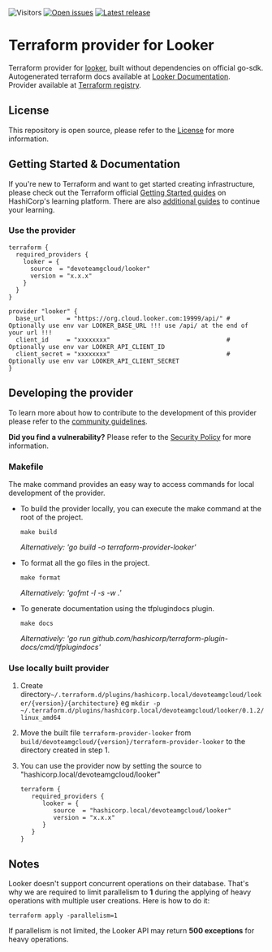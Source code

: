 ![Visitors](https://api.visitorbadge.io/api/visitors?path=https%3A%2F%2Fgithub.com%2Fdevoteamgcloud%2Fterraform-provider-looker&label=Visitors&countColor=%23d9e3f0&style=flat)
[![Open issues](https://img.shields.io/github/issues-raw/devoteamgcloud/terraform-provider-looker)](https://github.com/devoteamgcloud/terraform-provider-looker/issues)
[![Latest release](https://img.shields.io/github/v/release/devoteamgcloud/terraform-provider-looker)](https://github.com/devoteamgcloud/terraform-provider-looker/releases/latest)

# Terraform provider for Looker

Terraform provider for [looker](https://www.looker.com/), built without dependencies on official go-sdk.
Autogenerated terraform docs available at [Looker Documentation](https://registry.terraform.io/providers/devoteamgcloud/looker/latest/docs). <br/>
Provider available at [Terraform registry](https://registry.terraform.io/providers/devoteamgcloud/looker).

## License

This repository is open source, please refer to the [License](https://github.com/devoteamgcloud/terraform-provider-looker/blob/main/LICENSE) for more information.

## Getting Started & Documentation

If you're new to Terraform and want to get started creating infrastructure, please check out the Terraform official [Getting Started guides](https://learn.hashicorp.com/terraform#getting-started) on HashiCorp's learning platform. There are also [additional guides](https://learn.hashicorp.com/terraform#operations-and-development) to continue your learning.

### Use the provider

```
terraform {
  required_providers {
    looker = {
      source  = "devoteamgcloud/looker"
      version = "x.x.x"
    }
  }
}

provider "looker" {
  base_url      = "https://org.cloud.looker.com:19999/api/" # Optionally use env var LOOKER_BASE_URL !!! use /api/ at the end of your url !!!
  client_id     = "xxxxxxxx"                                # Optionally use env var LOOKER_API_CLIENT_ID
  client_secret = "xxxxxxxx"                                # Optionally use env var LOOKER_API_CLIENT_SECRET
}
```

## Developing the provider

To learn more about how to contribute to the development of this provider please refer to the [community guidelines](https://github.com/devoteamgcloud/terraform-provider-looker/blob/main/CONTRIBUTING.md).

**Did you find a vulnerability?** Please refer to the [Security Policy](https://github.com/devoteamgcloud/terraform-provider-looker/security/policy) for more information.

### Makefile

The make command provides an easy way to access commands for local development of the provider.

- To build the provider locally, you can execute the make command at the root of the project.

  ```
  make build
  ```

  *Alternatively: 'go build -o terraform-provider-looker'*
- To format all the go files in the project.

  ```
  make format
  ```

  *Alternatively: 'gofmt -l -s -w .'*
- To generate documentation using the tfplugindocs plugin.

  ```
  make docs
  ```

  *Alternatively: 'go run github.com/hashicorp/terraform-plugin-docs/cmd/tfplugindocs'*


### Use locally built provider

1. Create directory```~/.terraform.d/plugins/hashicorp.local/devoteamgcloud/looker/{version}/{architecture}``` eg ``mkdir -p ~/.terraform.d/plugins/hashicorp.local/devoteamgcloud/looker/0.1.2/linux_amd64``
2. Move the built file `terraform-provider-looker` from `build/devoteamgcloud/{version}/terraform-provider-looker` to the directory created in step 1.
3. You can use the provider now by setting the source to "hashicorp.local/devoteamgcloud/looker"

   ```
   terraform {  
      required_providers {  
         looker = { 
            source  = "hashicorp.local/devoteamgcloud/looker" 
            version = "x.x.x" 
         } 
      } 
   }
   ```


## Notes

Looker doesn't support concurrent operations on their database. That's why we are required to limit parallelism to <b>1</b> during the applying of heavy operations with multiple user creations.
Here is how to do it:

```
terraform apply -parallelism=1
```

If parallelism is not limited, the Looker API may return <B>500 exceptions</b> for heavy operations.
